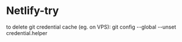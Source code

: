 # Netlify-try

to delete git credential cache (eg. on VPS):
git config --global --unset credential.helper
